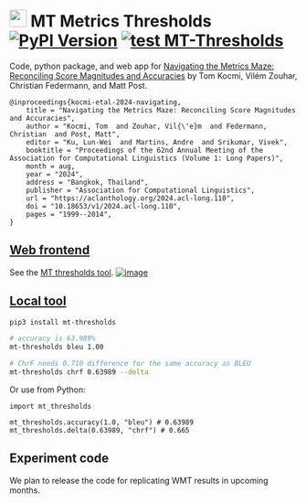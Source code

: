 # <img src="https://github.com/kocmitom/MT-Thresholds/raw/main/web-tool/public/favicon.ico" height="30pt"> MT Metrics Thresholds &nbsp;&nbsp;&nbsp; [![PyPI Version](https://img.shields.io/pypi/v/mt-thresholds)](https://pypi.org/project/mt-thresholds/) [![test MT-Thresholds](https://github.com/kocmitom/MT-Thresholds/actions/workflows/test.yml/badge.svg)](https://github.com/kocmitom/MT-Thresholds/actions/workflows/test.yml)

Code, python package, and web app for [Navigating the Metrics Maze: Reconciling Score Magnitudes and Accuracies](https://aclanthology.org/2024.acl-long.110) by Tom Kocmi, Vilém Zouhar, Christian Federmann, and Matt Post.
```
@inproceedings{kocmi-etal-2024-navigating,
    title = "Navigating the Metrics Maze: Reconciling Score Magnitudes and Accuracies",
    author = "Kocmi, Tom  and Zouhar, Vil{\'e}m  and Federmann, Christian  and Post, Matt",
    editor = "Ku, Lun-Wei  and Martins, Andre  and Srikumar, Vivek",
    booktitle = "Proceedings of the 62nd Annual Meeting of the Association for Computational Linguistics (Volume 1: Long Papers)",
    month = aug,
    year = "2024",
    address = "Bangkok, Thailand",
    publisher = "Association for Computational Linguistics",
    url = "https://aclanthology.org/2024.acl-long.110",
    doi = "10.18653/v1/2024.acl-long.110",
    pages = "1999--2014",
}

```

## [Web frontend](https://kocmitom.github.io/MT-Thresholds/)

See the [MT thresholds tool](https://kocmitom.github.io/MT-Thresholds/).
[![image](https://github.com/kocmitom/MT-Thresholds/assets/7661193/9146b993-554a-4aba-a93a-769d8799dce2)](https://kocmitom.github.io/MT-Thresholds/)


## [Local tool](https://pypi.org/project/mt-thresholds/)

```bash
pip3 install mt-thresholds

# accuracy is 63.989%
mt-thresholds bleu 1.00

# ChrF needs 0.710 difference for the same accuracy as BLEU
mt-thresholds chrf 0.63989 --delta
```

Or use from Python:
```python3
import mt_thresholds

mt_thresholds.accuracy(1.0, "bleu") # 0.63989
mt_thresholds.delta(0.63989, "chrf") # 0.665
```
## Experiment code

We plan to release the code for replicating WMT results in upcoming months.
